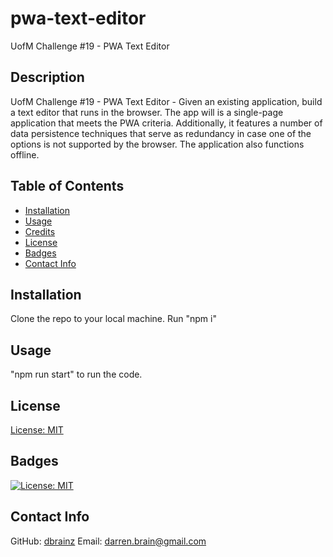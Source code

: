 # pwa-text-editor
UofM Challenge #19 - PWA Text Editor

  ## Description
  UofM Challenge #19 - PWA Text Editor - Given an existing application, build a text editor that runs in the browser. The app will is a single-page application that meets the PWA criteria. Additionally, it features a number of data persistence techniques that serve as redundancy in case one of the options is not supported by the browser. The application also functions offline.

  ## Table of Contents
  - [Installation](#installation)
  - [Usage](#usage)
  - [Credits](#credits)
  - [License](#license)
  - [Badges](#badges)
  - [Contact Info](#contact)

  <a id="installation"></a>
  ## Installation
  Clone the repo to your local machine.
  Run "npm i"

  <a id="usage"></a>
  ## Usage
  "npm run start" to run the code.

  <a id="license"></a>
  ## License
  [License: MIT](https://opensource.org/licenses/MIT 'MIT License')

  <a id="badges"></a>
  ## Badges
  [![License: MIT](https://img.shields.io/badge/License-MIT-yellow.svg)](https://opensource.org/licenses/MIT)

  <a id="contact"></a>
  ## Contact Info
  GitHub: [dbrainz](https://github.com/dbrainz 'GitHub profile')  Email: [darren.brain@gmail.com](mailto:darren.brain@gmail.com 'Email address')
